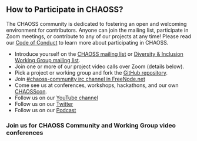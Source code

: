 

## How to Participate in CHAOSS?

The CHAOSS community is dedicated to fostering an open and welcoming environment for contributors. 
Anyone can join the mailing list, participate in Zoom meetings, or contribute to any of our projects at any time!
Please read our [Code of Conduct](https://chaoss.community/about/code-of-conduct/) to learn more about participating in CHAOSS.

- Introduce yourself on the [CHAOSS mailing list](https://lists.linuxfoundation.org/mailman/listinfo/chaoss) or [Diversity & Inclusion Working Group mailing list](https://lists.linuxfoundation.org/mailman/listinfo/chaoss-diversity-inclusion).
- Join one or more of our project video calls over Zoom (details below).
- Pick a project or working group and fork the [GitHub repository](https://github.com/chaoss/).
- Join [#chaoss-community irc channel in FreeNode.net](https://webchat.freenode.net/?channel=#CHAOSS-community)
- Come see us at conferences, workshops, hackathons, and our own [CHAOSScon](https://chaoss.community/chaosscon-2020-na/).
- Follow us on our [YouTube channel](https://www.youtube.com/c/CHAOSStube)
- Follow us on our [Twitter](https://twitter.com/CHAOSSproj)
- Follow us on our [Podcast](https://podcast.chaoss.community/)

### Join us for CHAOSS Community and Working Group video conferences
